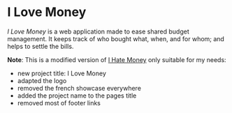 # I Love Money

*I Love Money* is a web application made to ease shared budget management. It keeps track of who bought what, when, and for whom; and helps to settle the bills.

**Note**: This is a modified version of [I Hate Money](https://github.com/spiral-project/ihatemoney) only suitable for my needs:

- new project title: I Love Money
- adapted the logo
- removed the french showcase everywhere
- added the project name to the pages title
- removed most of footer links
